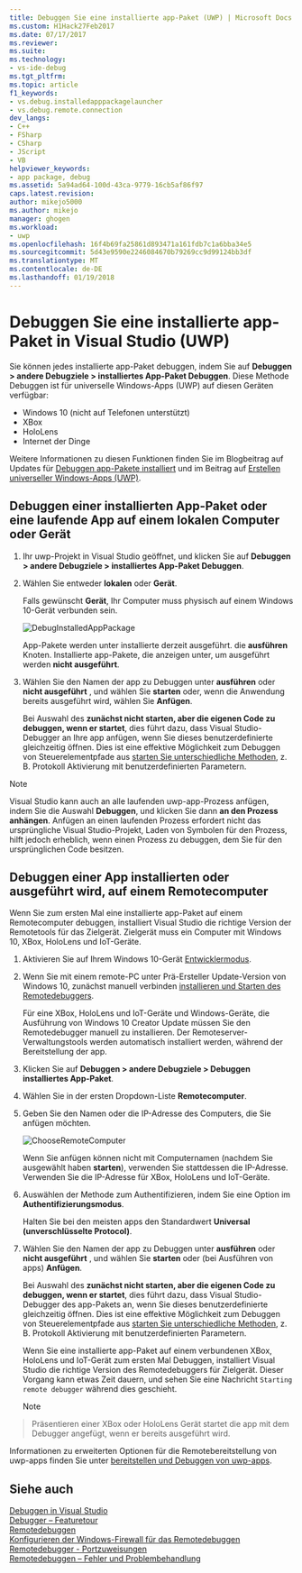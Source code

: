 ```yaml
---
title: Debuggen Sie eine installierte app-Paket (UWP) | Microsoft Docs
ms.custom: H1Hack27Feb2017
ms.date: 07/17/2017
ms.reviewer: 
ms.suite: 
ms.technology:
- vs-ide-debug
ms.tgt_pltfrm: 
ms.topic: article
f1_keywords:
- vs.debug.installedapppackagelauncher
- vs.debug.remote.connection
dev_langs:
- C++
- FSharp
- CSharp
- JScript
- VB
helpviewer_keywords:
- app package, debug
ms.assetid: 5a94ad64-100d-43ca-9779-16cb5af86f97
caps.latest.revision: 
author: mikejo5000
ms.author: mikejo
manager: ghogen
ms.workload:
- uwp
ms.openlocfilehash: 16f4b69fa25861d893471a161fdb7c1a6bba34e5
ms.sourcegitcommit: 5d43e9590e2246084670b79269cc9d99124bb3df
ms.translationtype: MT
ms.contentlocale: de-DE
ms.lasthandoff: 01/19/2018
---
```

# <a name="debug-an-installed-app-package-in-visual-studio-uwp"></a>Debuggen Sie eine installierte app-Paket in Visual Studio (UWP)

Sie können jedes installierte app-Paket debuggen, indem Sie auf **Debuggen > andere Debugziele > installiertes App-Paket Debuggen**. Diese Methode Debuggen ist für universelle Windows-Apps (UWP) auf diesen Geräten verfügbar:

* Windows 10 (nicht auf Telefonen unterstützt)
* XBox
* HoloLens
* Internet der Dinge

Weitere Informationen zu diesen Funktionen finden Sie im Blogbeitrag auf Updates für [Debuggen app-Pakete installiert](https://blogs.msdn.microsoft.com/visualstudioalm/2016/03/30/updates-for-debugging-installed-app-packages-in-visual-studio-2015-update-2/) und im Beitrag auf [Erstellen universeller Windows-Apps (UWP)](https://blogs.msdn.microsoft.com/visualstudio/2016/08/02/universal-windows-apps-targeting-windows-10-anniversary-sdk/).

## <a name="debug-an-installed-app-package-or-running-app-on-a-local-machine-or-device"></a>Debuggen einer installierten App-Paket oder eine laufende App auf einem lokalen Computer oder Gerät

1. Ihr uwp-Projekt in Visual Studio geöffnet, und klicken Sie auf **Debuggen > andere Debugziele > installiertes App-Paket Debuggen**.

2. Wählen Sie entweder **lokalen** oder **Gerät**.

     Falls gewünscht **Gerät**, Ihr Computer muss physisch auf einem Windows 10-Gerät verbunden sein.

     ![DebugInstalledAppPackage](../debugger/media/debug-installed-app-pkg.png "DebugInstalledAppPackage")

     App-Pakete werden unter installierte derzeit ausgeführt. die **ausführen** Knoten. Installierte app-Pakete, die anzeigen unter, um ausgeführt werden **nicht ausgeführt**.

3. Wählen Sie den Namen der app zu Debuggen unter **ausführen** oder **nicht ausgeführt** , und wählen Sie **starten** oder, wenn die Anwendung bereits ausgeführt wird, wählen Sie **Anfügen**.

     Bei Auswahl des **zunächst nicht starten, aber die eigenen Code zu debuggen, wenn er startet**, dies führt dazu, dass Visual Studio-Debugger an Ihre app anfügen, wenn Sie dieses benutzerdefinierte gleichzeitig öffnen. Dies ist eine effektive Möglichkeit zum Debuggen von Steuerelementpfade aus [starten Sie unterschiedliche Methoden](/windows/uwp/xbox-apps/automate-launching-uwp-apps), z. B. Protokoll Aktivierung mit benutzerdefinierten Parametern.

> [!NOTE]
> Visual Studio kann auch an alle laufenden uwp-app-Prozess anfügen, indem Sie die Auswahl **Debuggen**, und klicken Sie dann **an den Prozess anhängen**. Anfügen an einen laufenden Prozess erfordert nicht das ursprüngliche Visual Studio-Projekt, Laden von Symbolen für den Prozess, hilft jedoch erheblich, wenn einen Prozess zu debuggen, dem Sie für den ursprünglichen Code besitzen.
  
## <a name="remote"></a>Debuggen einer App installierten oder ausgeführt wird, auf einem Remotecomputer 

Wenn Sie zum ersten Mal eine installierte app-Paket auf einem Remotecomputer debuggen, installiert Visual Studio die richtige Version der Remotetools für das Zielgerät. Zielgerät muss ein Computer mit Windows 10, XBox, HoloLens und IoT-Geräte.

1. Aktivieren Sie auf Ihrem Windows 10-Gerät [Entwicklermodus](/windows/uwp/get-started/enable-your-device-for-development).

2. Wenn Sie mit einem remote-PC unter Prä-Ersteller Update-Version von Windows 10, zunächst manuell verbinden [installieren und Starten des Remotedebuggers](../debugger/remote-debugging.md).

     Für eine XBox, HoloLens und IoT-Geräte und Windows-Geräte, die Ausführung von Windows 10 Creator Update müssen Sie den Remotedebugger manuell zu installieren. Der Remoteserver-Verwaltungstools werden automatisch installiert werden, während der Bereitstellung der app.

3. Klicken Sie auf **Debuggen > andere Debugziele > Debuggen installiertes App-Paket**.

4. Wählen Sie in der ersten Dropdown-Liste **Remotecomputer**.

5. Geben Sie den Namen oder die IP-Adresse des Computers, die Sie anfügen möchten.

     ![ChooseRemoteComputer](../debugger/media/debug-remote-app-pkg.png "ChooseRemoteComputer")

     Wenn Sie anfügen können nicht mit Computernamen (nachdem Sie ausgewählt haben **starten**), verwenden Sie stattdessen die IP-Adresse. Verwenden Sie die IP-Adresse für XBox, HoloLens und IoT-Geräte.

5. Auswählen der Methode zum Authentifizieren, indem Sie eine Option im **Authentifizierungsmodus**.

    Halten Sie bei den meisten apps den Standardwert **Universal (unverschlüsselte Protocol)**.

6. Wählen Sie den Namen der app zu Debuggen unter **ausführen** oder **nicht ausgeführt** , und wählen Sie **starten** oder (bei Ausführen von apps) **Anfügen**.

     Bei Auswahl des **zunächst nicht starten, aber die eigenen Code zu debuggen, wenn er startet**, dies führt dazu, dass Visual Studio-Debugger des app-Pakets an, wenn Sie dieses benutzerdefinierte gleichzeitig öffnen. Dies ist eine effektive Möglichkeit zum Debuggen von Steuerelementpfade aus [starten Sie unterschiedliche Methoden](/windows/uwp/xbox-apps/automate-launching-uwp-apps), z. B. Protokoll Aktivierung mit benutzerdefinierten Parametern.

     Wenn Sie eine installierte app-Paket auf einem verbundenen XBox, HoloLens und IoT-Gerät zum ersten Mal Debuggen, installiert Visual Studio die richtige Version des Remotedebuggers für Zielgerät. Dieser Vorgang kann etwas Zeit dauern, und sehen Sie eine Nachricht ``Starting remote debugger`` während dies geschieht.

     > [!NOTE]
> Präsentieren einer XBox oder HoloLens Gerät startet die app mit dem Debugger angefügt, wenn er bereits ausgeführt wird.

Informationen zu erweiterten Optionen für die Remotebereitstellung von uwp-apps finden Sie unter [bereitstellen und Debuggen von uwp-apps](/windows/uwp/debug-test-perf/deploying-and-debugging-uwp-apps.md#advanced-remote-deployment-options). 
  
## <a name="see-also"></a>Siehe auch  
 [Debuggen in Visual Studio](../debugger/index.md)  
 [Debugger – Featuretour](../debugger/debugger-feature-tour.md)  
 [Remotedebuggen](../debugger/remote-debugging.md)  
 [Konfigurieren der Windows-Firewall für das Remotedebuggen](../debugger/configure-the-windows-firewall-for-remote-debugging.md)  
 [Remotedebugger - Portzuweisungen](../debugger/remote-debugger-port-assignments.md)  
 [Remotedebuggen – Fehler und Problembehandlung](../debugger/remote-debugging-errors-and-troubleshooting.md)